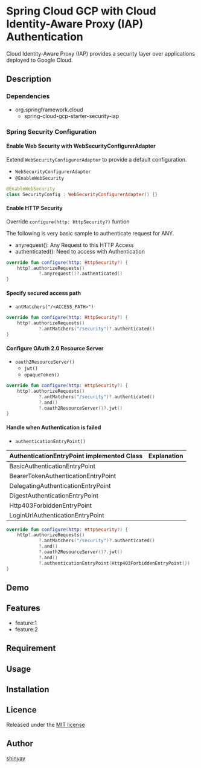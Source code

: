# Spring Cloud GCP with Cloud Identity-Aware Proxy (IAP) Authentication

Cloud Identity-Aware Proxy (IAP) provides a security layer over applications deployed to Google Cloud.

## Description
### Dependencies
- org.springframework.cloud
  - spring-cloud-gcp-starter-security-iap

### Spring Security Configuration
#### Enable Web Security with **WebSecurityConfigurerAdapter**
Extend `WebSecurityConfigurerAdapter` to provide a default configuration.

- `WebSecurityConfigurerAdapter`
- `@EnableWebSecurity`

```kotlin
@EnableWebSecurity
class SecurityConfig : WebSecurityConfigurerAdapter() {}
```

#### Enable HTTP Security
Override `configure(http: HttpSecurity?)` funtion

The following is very basic sample to authenticate request for ANY.

- anyrequest(): Any Request to this HTTP Access
- authenticated(): Need to access with Authentication

```kotlin
override fun configure(http: HttpSecurity?) {
    http?.authorizeRequests()
            ?.anyrequest()?.authenticated()
}
```

#### Specify secured access path

- `antMatchers("/<ACCESS_PATH>")`

```kotlin
override fun configure(http: HttpSecurity?) {
    http?.authorizeRequests()
            ?.antMatchers("/security")?.authenticated()
}
```

#### Configure OAuth 2.0 Resource Server

- `oauth2ResourceServer()`
  - `jwt()`
  - `opaqueToken()`

```kotlin
override fun configure(http: HttpSecurity?) {
    http?.authorizeRequests()
            ?.antMatchers("/security")?.authenticated()
            ?.and()
            ?.oauth2ResourceServer()?.jwt()
}
```

#### Handle when Authentication is failed

- `authenticationEntryPoint()`

|AuthenticationEntryPoint implemented Class|Explanation|
|------------------------------------------|-----------|
|BasicAuthenticationEntryPoint||
|BearerTokenAuthenticationEntryPoint||
|DelegatingAuthenticationEntryPoint||
|DigestAuthenticationEntryPoint||
|Http403ForbiddenEntryPoint||
|LoginUrlAuthenticationEntryPoint||

```kotlin
override fun configure(http: HttpSecurity?) {
    http?.authorizeRequests()
            ?.antMatchers("/security")?.authenticated()
            ?.and()
            ?.oauth2ResourceServer()?.jwt()
            ?.and()
            ?.authenticationEntryPoint(Http403ForbiddenEntryPoint())
}
```

## Demo

## Features

- feature:1
- feature:2

## Requirement

## Usage

## Installation

## Licence

Released under the [MIT license](https://gist.githubusercontent.com/shinyay/56e54ee4c0e22db8211e05e70a63247e/raw/34c6fdd50d54aa8e23560c296424aeb61599aa71/LICENSE)

## Author

[shinyay](https://github.com/shinyay)
